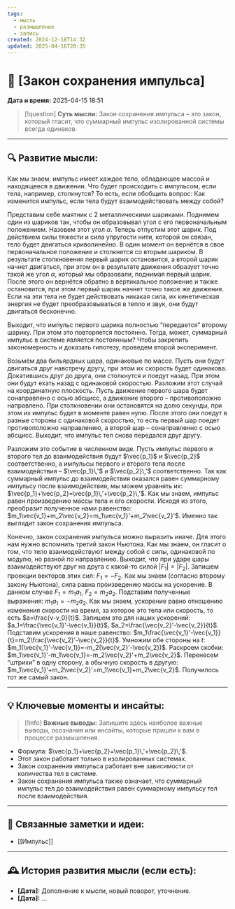 ```yaml
---
tags:
  - мысль
  - размышление
  - запись
created: 2024-12-18T14:32
updated: 2025-04-16T20:35
---
```


# 💭  [Закон сохранения импульса]

**Дата и время:** 2025-04-15 18:51

> [!question] **Суть мысли:**
> Закон сохранения импульса – это закон, который гласит, что суммарный импульс изолированной системы всегда одинаков.

---

## 🔍 Развитие мысли:

Как мы знаем, импульс имеет каждое тело, обладающее массой и находящееся в движении. Что будет происходить с импульсом, если тела, например, столкнутся? То есть, если обобщить вопрос: Как изменится импульс, если тела будут взаимодействовать между собой? 

Представим себе маятник с 2 металлическими шариками. Поднимем один из шариков так, чтобы он образовывал угол с его первоначальным положением. Назовем этот угол $\alpha$. Теперь отпустим этот шарик. Под действием силы тяжести и сила упругости нити, которой он связан, тело будет двигаться криволинейно. В один момент он вернётся в свое первоначальное положение и столкнется со вторым шариком. В результате столкновения первый шарик остановится, а второй шарик начнет двигаться, при этом он в результате движения образует точно такой же угол $\alpha$, который мы образовали, поднимая первый шарик. После этого он вернётся обратно в вертикальное положение и также остановится, при этом первый шарик начнет точно такое же движение. Если на эти тела не будет действовать никакая сила, их кинетическая энергия не будет преобразовываться в тепло и звук, они будут двигаться бесконечно.

Выходит, что импульс первого шарика полностью “передается” второму шарику. При этом это повторяется постоянно. Тогда, может, суммарный импульс в системе является постоянным? Чтобы закрепить закономерность и доказать гипотезу, проведем второй эксперимент.

Возьмём два бильярдных шара, одинаковые по массе. Пусть они будут двигаться друг навстречу другу, при этом их скорость будет одинакова. Докатившись друг до друга, они столкнутся и поедут назад. При этом они будут ехать назад с одинаковой скоростью. Разложим этот случай на координатную плоскость. Пусть движение первого шара будет сонаправлено с осью абсцисс, а движение второго – противоположно направлено. При столкновении они остановятся на долю секунды, при этом их импульс будет в моменте равен нулю. После этого они поедут в разные стороны с одинаковой скоростью, то есть первый шар поедет противоположно направлению, а второй шар – сонаправленно с осью абсцисс. Выходит, что импульс тел снова передался друг другу. 

Разложим это событие в численном виде. Пусть импульс первого и второго тел до взаимодействия будут $\vec{p_1}$ и $\vec{p_2}$ соответственно, а импульсы первого и второго тела после взаимодействия – $\vec{p_1}\,'$ и $\vec{p_2}\,'$ соответственно. Так как суммарный импульс до взаимодействия оказался равен суммарному импульсу после взаимодействия, мы можем уравнять их: $\vec{p_1}+\vec{p_2}=\vec{p_1}\,'+\vec{p_2}\,'$. Как мы знаем, импульс равен произведению массы тела и его скорости. Исходя из этого, преобразит полученное нами равенство: $m_1\vec{v_1}+m_2\vec{v_2}=m_1\vec{v_1}'+m_2\vec{v_2}'$. Именно так выглядит закон сохранения импульса.

Конечно, закон сохранения импульса можно выразить иначе. Для этого нам нужно вспомнить третий закон Ньютона. Как мы знаем, он гласит о том, что тело взаимодействуют между собой с силы, одинаковой по модулю, но разной по направлению. Выходит, что при ударе шары взаимодействуют друг на друга с какой-то силой $|F_1|=|F_2|$. Запишем проекции векторов этих сил: $F_1=-F_2$. Как мы знаем (согласно второму закону Ньютона), сила равна произведению массы на ускорение. В данном случае $F_1=m_1a_1$, $F_2=m_2a_2$. Подставим полученные выражения: $m_1a_1=-m_2a_2$. Как мы знаем, ускорение равно отношению изменения скорости на время, за которое это тела или скорость, то есть $a=\frac{v-v_0}{t}$. Запишем это для наших ускорений: $a_1=\frac{\vec{v_1}'-\vec{v_1}}{t}$, $a_2=\frac{\vec{v_2}'-\vec{v_2}}{t}$.  Подставим ускорения в наше равенство: $m_1\frac{\vec{v_1}'-\vec{v_1}}{t}=m_2\frac{\vec{v_2}'-\vec{v_2}}{t}$. Умножим обе стороны на $t$: $m_1(\vec{v_1}'-\vec{v_1})=-m_2(\vec{v_2}'-\vec{v_2})$. Раскроем скобки: $m_1\vec{v_1}'-m_1\vec{v_1}=-m_2\vec{v_2}'+m_2\vec{v_2}$. Перенесем “штрихи” в одну сторону, а обычную скорость в другую: $m_1\vec{v_1}'+m_2\vec{v_2}'=m_1\vec{v_1}+m_2\vec{v_2}$. Получилось тот же самый закон. 

---

## 💡 Ключевые моменты и инсайты:

> [!info] **Важные выводы:**
> Запишите здесь наиболее важные выводы, осознания или инсайты, которые пришли к вам в процессе размышления.

- Формула: $\vec{p_1}+\vec{p_2}=\vec{p_1}\,'+\vec{p_2}\,'$.
- Этот закон работает только в изолированных системах. 
- Закон сохранения импульса работает вне зависимости от количества тел в системе. 
- Закон сохранения импульса также означает, что суммарный импульс тел до взаимодействия равен суммарному импульсу тел после взаимодействия.

---

## 🔄 Связанные заметки и идеи:

- [[Импульс]]

---

## 🕰️ История развития мысли (если есть):

* **[Дата]:**  Дополнение к мысли, новый поворот, уточнение.
* **[Дата]:**  ...
